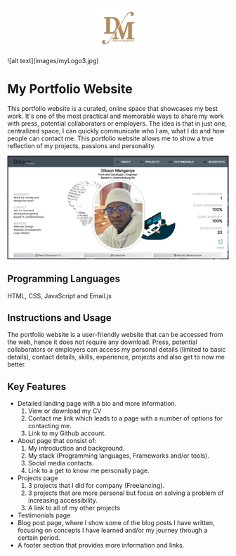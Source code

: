 <p style="text-align: center"><img src="images/myLogo.png#center" width=100px style="margin: 0 auto"></p>
![alt text](images/myLogo3.jpg)

# My Portfolio Website

This portfolio website is a curated, online space that showcases my best work. It's one of the most practical and memorable ways to share my work with press, potential collaborators or employers. The idea is that in just one, centralized space, I can quickly communicate who I am, what I do and how people can contact me. This portfolio website allows me to show a true reflection of my projects, passions and personality.

![Alt text](images/portfolio-website-image.png)

## Programming Languages
HTML, CSS, JavaScript and Email.js

## Instructions and Usage

The portfolio website is a user-friendly website that can be accessed from the web, hence it does not require any download. Press, potential collaborators or employers can access my personal details (limited to basic details), contact details, skills, experience, projects and also get to now me better.

## Key Features

- Detailed landing page with a bio and more information.
    1. View or download my CV
    2. Contact me link which leads to a page with a number of options for contacting me.
    3. Link to my Github account. 
- About page that consist of:
    1. My introduction and background.
    2. My stack (Programming languages, Frameworks and/or tools).
    3. Social media contacts.
    4. Link to a get to know me personally page.
- Projects page
    1. 3 projects that I did for company (Freelancing).
    2. 3 projects that are more personal but focus on solving a problem of increasing accessibility.
    3. A link to all of my other projects
- Testimonials page
- Blog post page, where I show some of the blog posts I have written, focusing on concepts I have learned and/or my journey through a certain period. 
- A footer section that provides more information and links.
